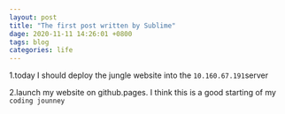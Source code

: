 ```yaml
---
layout: post
title: "The first post written by Sublime"
dage: 2020-11-11 14:26:01 +0800
tags: blog
categories: life
---
```



1.today I should deploy the jungle website into the `10.160.67.191`server

2.launch my website on github.pages.
I think this is a good starting of my `coding jounney`


